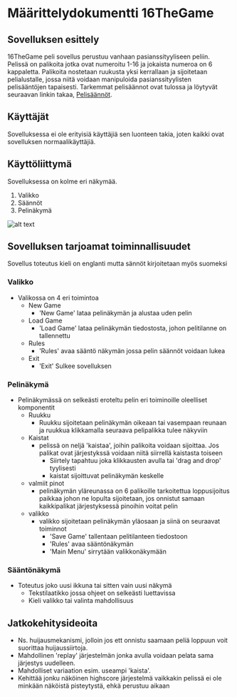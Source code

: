 # Määrittelydokumentti  16TheGame

## Sovelluksen esittely
16TheGame peli sovellus perustuu vanhaan pasianssityyliseen peliin. Pelissä on palikoita jotka ovat numeroitu 1-16 ja jokaista numeroa on 6 kappaletta. Palikoita nostetaan ruukusta yksi kerrallaan ja sijoitetaan pelialustalle, jossa niitä voidaan manipuloida pasianssityylisten pelisääntöjen tapaisesti. 
Tarkemmat pelisäännot ovat tulossa ja löytyvät seuraavan linkin takaa, [Pelisäännöt](https://github.com/fellmana/ot-harjoitustyo/blob/master/documentation/rules.md).


## Käyttäjät
Sovelluksessa ei ole erityisiä käyttäjiä sen luonteen takia, joten kaikki ovat sovelluksen normaalikäyttäjiä.

## Käyttöliittymä 
Sovelluksessa on kolme eri näkymää. 
1. Valikko
2. Säännöt
3. Pelinäkymä


![alt text](https://github.com/fellmana/ot-harjoitustyo/blob/master/documentation/figures/maaritelma-fig1.png)


## Sovelluksen tarjoamat toiminnallisuudet
Sovellus toteutus kieli on englanti mutta sännöt kirjoitetaan myös suomeksi

### Valikko
* Valikossa on 4 eri toimintoa
	- New Game
		- 'New Game' lataa pelinäkymän ja alustaa uden pelin
	- Load Game 
		- 'Load Game' lataa pelinäkymän tiedostosta, johon pelitilanne on tallennettu
	- Rules
		- 'Rules' avaa sääntö näkymän jossa pelin säännöt voidaan lukea 
	- Exit
		- 'Exit' Sulkee sovelluksen

### Pelinäkymä
* Pelinäkymässä on selkeästi eroteltu pelin eri toiminoille oleelliset komponentit
	- Ruukku
		- Ruukku sijoitetaan pelinäkymän oikeaan tai vasempaan reunaan ja ruukkua klikkamalla seuraava pelipalikka tulee näkyviin
	- Kaistat
		- pelissä on neljä 'kaistaa', joihin palikoita voidaan sijoittaa. Jos palikat ovat järjestykssä voidaan niitä siirrellä kaistasta toiseen
			- Siirtely tapahtuu joka klikkausten avulla tai 'drag and drop' tyylisesti
			- kaistat sijoittuvat pelinäkymän keskelle 
	- valmiit pinot 
		- pelinäkymän yläreunassa on 6 palikoille tarkoitettua loppusijoitus paikkaa johon ne lopulta sijoitetaan, jos onnistut samaan kaikkipalikat järjestyksessä pinoihin voitat pelin
	- valikko
		- valikko sijoitetaan pelinäkymän yläosaan ja siinä on seuraavat toiminnot 
			- 'Save Game' tallentaan pelitilanteen tiedostoon
			- 'Rules'  avaa sääntönäkymän
			- 'Main Menu' sirrytään valikkonäkymään

### Sääntönäkymä
* Toteutus joko uusi ikkuna tai sitten vain uusi näkymä
	- Tekstilaatikko jossa ohjeet on selkeästi luettavissa
	- Kieli valikko tai valinta mahdollisuus

## Jatkokehitysideoita
* Ns. huijausmekanismi, jolloin jos ett onnistu saamaan peliä loppuun voit suorittaa huijaussiirtoja.
* Mahdollinen 'replay' järjestelmän jonka avulla voidaan pelata sama järjestys uudelleen.
* Mahdolliset variaation esim. useampi 'kaista'.  
* Kehittää jonku näköinen highscore järjestelmä vaikkakin pelissä ei ole minkään näköistä pisteytystä, ehkä perustuu aikaan 
